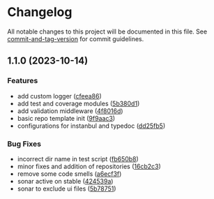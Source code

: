 # Changelog

All notable changes to this project will be documented in this file. See [commit-and-tag-version](https://github.com/absolute-version/commit-and-tag-version) for commit guidelines.

## 1.1.0 (2023-10-14)


### Features

* add custom logger ([cfeea86](https://github.com/mindwebs/nodets-api-template/commit/cfeea86ed8c50e3b6b95d35284128246f5c1c82d))
* add test and coverage modules ([5b380d1](https://github.com/mindwebs/nodets-api-template/commit/5b380d112eba8ac23beb74632094b03a3ac7c5de))
* add validation middleware ([4f8016d](https://github.com/mindwebs/nodets-api-template/commit/4f8016d3ac71b3032f976bfb3b2c2f15f6c09353))
* basic repo template init ([9f9aac3](https://github.com/mindwebs/nodets-api-template/commit/9f9aac3b76aa893369c92b67844da0348c292b22))
* configurations for instanbul and typedoc ([dd25fb5](https://github.com/mindwebs/nodets-api-template/commit/dd25fb5b5ccf3aa43ecb9273d330ff83be5eba74))


### Bug Fixes

* incorrect dir name in test script ([fb650b8](https://github.com/mindwebs/nodets-api-template/commit/fb650b80276bbf107568e317fd47e68395c3cdbf))
* minor fixes and addition of repositories ([16cb2c3](https://github.com/mindwebs/nodets-api-template/commit/16cb2c31d1c66bc58df0d40f8255a3c1fbb310af))
* remove some code smells ([a6ecf3f](https://github.com/mindwebs/nodets-api-template/commit/a6ecf3fc165544ee3a90ede54516a44680f81afd))
* sonar active on stable ([424539a](https://github.com/mindwebs/nodets-api-template/commit/424539aa6620366ac906add274507acd7039bdac))
* sonar to exclude ui files ([5b78751](https://github.com/mindwebs/nodets-api-template/commit/5b7875143d9ad16ce37b0593bba31cb765f2eb00))
